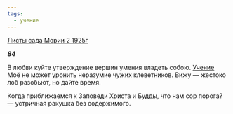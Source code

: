 ```yaml
---
tags:
  - учение
---
```

[Листы сада Мории 2 1925г](https://127.0.0.1:4002/agni/1925)

___84___

В любви куйте утверждение вершин умения владеть собою. [Учение](../../../tags/#учение) Моё не может уронить неразумие чужих клеветников. Вижу — жестоко лоб разобьют, но дайте время.   

Когда приближаемся к Заповеди Христа и Будды, что нам сор порога? — устричная ракушка без содержимого.   

